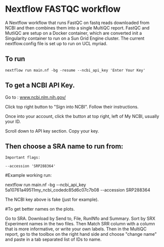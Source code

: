 # Nextflow FASTQC workflow  

A Nextflow workflow that runs FastQC on fastq reads downloaded from NCBI and then combines them into a single MultiQC report. 
FastQC and MutliQC are setup on a Docker container, which are converted init a Singularity container to run on a Sun Grid Engine cluster. 
The current nextflow.config file is set up to run on UCL myriad.

## To run

 `nextflow run main.nf -bg -resume --ncbi_api_key 'Enter Your Key'` 

## To get a NCBI API Key. 

Go to : www.ncbi.nlm.nih.gov/

Click top right button to "Sign into NCBI". Follow their instructions.

Once into your account, click the button at top right, left of My NCBI, usually your ID.

Scroll down to API key section. Copy your key.


## Then choose a SRA name to run from:
```
Important flags:

--accession 'SRP288364'
```

#Example working run:

nextflow run main.nf -bg --ncbi_api_key 5a10761a49511my_ncbi_codedc85d6c07c7b08 --accession SRP288364

The NCBI key above is fake (just for example).


#To get better names on the plots. 

Go to SRA. Download by Send to, File, RunINfo and Summary. Sort by SRX Experiment names in the two files. Then Match SRR column with a column that is more informative, or write your own labels. Then in the MultiQC report, go to the toolbox on the right hand side and choose "change name" and paste in a tab separated list of IDs to name. 
